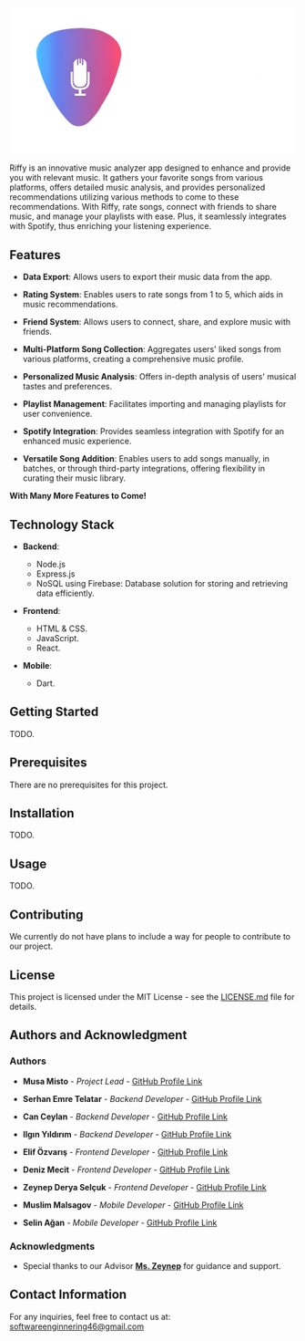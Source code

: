 ![Riffy Logo Horizontal Orientation](https://github.com/SerhanTelatar/CS308-Project/blob/85c5a8426b91379ae742844caf477721e95d5081/wikiAssets/Riffy%20Horizontal%20Logo.png)

Riffy is an innovative music analyzer app designed to enhance and provide you with relevant music. It gathers your favorite songs from various platforms, offers detailed music analysis, and provides personalized recommendations utilizing various methods to come to these recommendations. With Riffy, rate songs, connect with friends to share music, and manage your playlists with ease. Plus, it seamlessly integrates with Spotify, thus enriching your listening experience.

## Features

- **Data Export**: Allows users to export their music data from the app.

- **Rating System**: Enables users to rate songs from 1 to 5, which aids in music recommendations.

- **Friend System**: Allows users to connect, share, and explore music with friends.

- **Multi-Platform Song Collection**: Aggregates users' liked songs from various platforms, creating a comprehensive music profile.

- **Personalized Music Analysis**: Offers in-depth analysis of users' musical tastes and preferences.

- **Playlist Management**: Facilitates importing and managing playlists for user convenience.
  
- **Spotify Integration**: Provides seamless integration with Spotify for an enhanced music experience.

- **Versatile Song Addition**: Enables users to add songs manually, in batches, or through third-party integrations, offering flexibility in curating their music library.

**With Many More Features to Come!**


## Technology Stack

- **Backend**:
  - Node.js
  - Express.js
  - NoSQL using Firebase: Database solution for storing and retrieving data efficiently.

- **Frontend**:
  - HTML & CSS.  
  - JavaScript.
  - React.

- **Mobile**:
  - Dart.


## Getting Started

TODO.

## Prerequisites

There are no prerequisites for this project.

## Installation

TODO.

## Usage

TODO.

## Contributing

We currently do not have plans to include a way for people to contribute to our project.

## License

This project is licensed under the MIT License - see the [LICENSE.md](https://github.com/SerhanTelatar/CS308-Project/blob/9f7eaf012d7ef28485017198bcff2cca03a0164e/LICENSE.md) file for details.

## Authors and Acknowledgment

### Authors

- **Musa Misto** - *Project Lead* - [GitHub Profile Link](https://github.com/MusaMistoSU)
  
- **Serhan Emre Telatar** - *Backend Developer* - [GitHub Profile Link](https://github.com/SerhanTelatar)
- **Can Ceylan** - *Backend Developer* - [GitHub Profile Link](https://github.com/CanCeylan2001)
- **Ilgın Yıldırım** - *Backend Developer* - [GitHub Profile Link](https://github.com/ilginyy)
  
- **Elif Özvarış** - *Frontend Developer* - [GitHub Profile Link](https://github.com/elifozv)
- **Deniz Mecit** - *Frontend Developer* - [GitHub Profile Link](https://github.com/denizmecit)
- **Zeynep Derya Selçuk** - *Frontend Developer* - [GitHub Profile Link](https://github.com/zeynepderyas)
  
- **Muslim Malsagov** - *Mobile Developer* - [GitHub Profile Link](https://github.com/Calvin-ctrl)
- **Selin Ağan** - *Mobile Developer* - [GitHub Profile Link](https://github.com/selinbsa)

### Acknowledgments

- Special thanks to our Advisor [**Ms. Zeynep**](https://github.com/isikz) for guidance and support.


## Contact Information

For any inquiries, feel free to contact us at: softwareenginnering46@gmail.com
